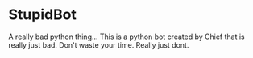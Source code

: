 # StupidBot
A really bad python thing...
This is a python bot created by Chief that is really just bad.
Don't waste your time.
Really just dont.
